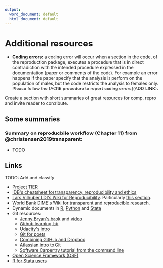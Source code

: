 ```yaml
---
output:
  word_document: default
  html_document: default
---
```

# Additional resources





 - **Coding errors:**  a coding error will occur when a section in the code, of the reproduction package, executes a procedure that is in direct contradiction with the intended procedure expressed in the documentation (paper or comments of the code). For example an error happens if the paper specify that the analysis is perform on the population of males, but the code restricts the analysis to females only. Please follow the [ACRE procedure to report coding errors](ADD LINK).  


Create a section with short summaries of great resources for comp. repro and invite reader to contribute. 

## Some summaries

### Summary on reproducbile workflow (Chapter 11) from @christensen2019transparent:  
- TODO   



## Links

TODO: Add and classify

- [Project TIER](https://www.projecttier.org/tier-protocol/)   
- [IDB's cheatsheet for transparency, reproducibility and ethics](http://idbdocs.iadb.org/wsdocs/getdocument.aspx?docnum=EZSHARE-1350314980-383)   
- [Lars Vilhuber LDI's Wiki for Reproducibility](https://github.com/labordynamicsinstitute/replicability-training/wiki). Particularly [this section](https://github.com/labordynamicsinstitute/replicability-training/wiki/Prepare_and_run_replication).   
- World Bank [DIME's Wiki for transparent and reproducible research](https://dimewiki.worldbank.org/wiki/Main_Page).
- Dynamic documents in [R](https://rmarkdown.rstudio.com/gallery.html), [Python](https://github.com/jupyter/jupyter/wiki/A-gallery-of-interesting-Jupyter-Notebooks#economics-and-finance) and [Stata](https://github.com/BITSS/CEGA2019/blob/master/03-extra_dynamic_docs/02b-Stata-markdown/Stata%20Markdown.pdf)  
- Git resources:   
  - [Jenny Bryan's book](https://happygitwithr.com) and [video](https://www.rstudio.com/resources/videos/happy-git-and-gihub-for-the-user-tutorial/)  
  - [Github learning lab](https://lab.github.com/)
  - [Udacity's intro](https://www.udacity.com/course/how-to-use-git-and-github--ud775)  
  - [Git for poets](https://www.youtube.com/playlist?list=PLRqwX-V7Uu6ZF9C0YMKuns9sLDzK6zoiV)  
  - [Combining GitHub and Dropbox](https://github.com/kbjarkefur/GitHubDropBox)    
  - [Atlassian intro to Git](https://www.atlassian.com/git/tutorials)
  - [Software Carpentry tutorial from the command line](https://swcarpentry.github.io/git-novice/)
- [Open Science Framework (OSF)](https://osf.io)
- [R for Stata users](https://github.com/hblackburn/R4Econ/blob/master/Resources.md)  




